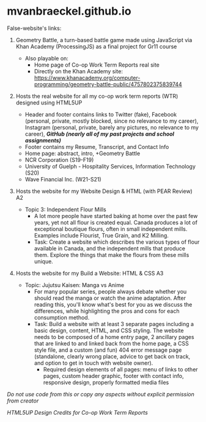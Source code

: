 # mvanbraeckel.github.io


False-website's links:

1. Geometry Battle, a turn-based battle game made using JavaScript via Khan Academy (ProcessingJS) as a final project for Gr11 course

    - Also playable on:
        - Home page of Co-op Work Term Reports real site
        - Directly on the Khan Academy site: https://www.khanacademy.org/computer-programming/geometry-battle-public/4757802375839744

2. Hosts the real website for all my co-op work term reports (WTR) designed using HTML5UP

    - Header and footer contains links to Twitter (fake), Facebook (personal, private, mostly blocked, since no relevance to my career), Instagram (personal, private, barely any pictures, no relevance to my career), ***GitHub (nearly all of my past projects and school assignments)***
    - Footer contains my Resume, Transcript, and Contact Info
    - Home page: abstract, intro, +Geometry Battle
    - NCR Corporation (S19-F19)
    - University of Guelph - Hospitality Services, Information Technology (S20)
    - Wave Financial Inc. (W21-S21)

3. Hosts the website for my Website Design & HTML (with PEAR Review) A2

    - Topic 3: Independent Flour Mills
        - A lot more people have started baking at home over the past few years, yet not all flour is created equal. Canada produces a lot of exceptional boutique flours, often in small independent mills. Examples include Flourist, True Grain, and K2 Milling.
        - Task: Create a website which describes the various types of flour available in Canada, and the independent mills that produce them. Explore the things that make the flours from these mills unique.

4. Hosts the website for my Build a Website: HTML & CSS A3

    - Topic: Jujutsu Kaisen: Manga vs Anime
        - For many popular series, people always debate whether you should read the manga or watch the anime adaptation. After reading this, you'll know what's best for you as we discuss the differences, while highlighting the pros and cons for each consumption method.
        - Task: Build a website with at least 3 separate pages including a basic design, content, HTML, and CSS styling.  The website needs to be composed of a home entry page, 2 ancillary pages that are linked to and linked back from the home page, a CSS style file, and a custom (and fun) 404 error message page (standalone, clearly wrong place, advice to get back on track, and option to get in touch with website owner).
          - Required design elements of all pages: menu of links to other pages, custom header graphic, footer with contact info, responsive design, properly formatted media files

*Do not use code from this or copy any aspects without explicit permission from creator*

*HTML5UP Design Credits for Co-op Work Term Reports*